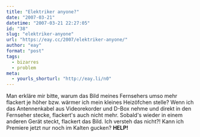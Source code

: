 ```yaml
---
title: "Elektriker anyone?"
date: "2007-03-21"
datetime: "2007-03-21 22:27:05"
id: "38"
slug: "elektriker-anyone"
url: "https://eay.cc/2007/elektriker-anyone/"
author: "eay"
format: "post"
tags:
  - bizarres
  - problem
meta:
  - yourls_shorturl: "http://eay.li/n0"
---
```


Man erkläre mir bitte, warum das Bild meines Fernsehers umso mehr flackert je höher bzw. wärmer ich mein kleines Heizöfchen stelle? Wenn ich das Antennenkabel aus Videorekorder und D-Box nehme und direkt in den Fernseher stecke, flackert's auch nicht mehr. Sobald's wieder in einem anderen Gerät steckt, flackert das Bild. Ich versteh das nicht?! Kann ich Premiere jetzt nur noch im Kalten gucken? **HELP!**
